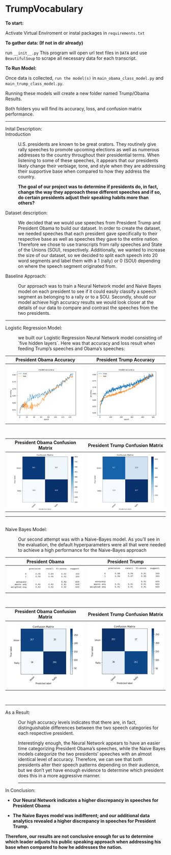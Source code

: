 # TrumpVocabulary

**To start:**

Activate Virtual Enviroment or instal packages in `requirements.txt`


**To gather data: (If not in dir already)**

run `__init__.py` This program will open url text files in `DATA` and use `BeautifulSoup` to scrape all necessary data for each transcript. 


**To Run Model:**

Once data is collected, `run the model(s)` in `main_obama_class_model.py` and `main_trump_class_model.py`. 

Running these models will create a new folder named Trump/Obama Results. 

Both folders you will find its accuracy, loss, and confusion matrix performance. 


---

<dl>
  <dt>Inital Description:</dt>
 
  <dt>Introduction</dt>
   <dd>

<p>U.S. presidents are known to be great orators. They routinely give rally speeches to promote upcoming elections as well as numerous addresses to the country throughout their presidential terms. When listening to some of these speeches, it appears that our presidents likely change their verbiage, tone, and style when they are addressing their supportive base when compared to how they address the country. </p>

<p><b>The goal of our project was to determine if presidents do, in fact, change the way they approach these different speeches and if so, do certain presidents adjust their speaking habits more than others? </b></p>
</dd>


 <dt>Dataset description: </dt>
  <dd>
  <p>We decided that we would use speeches from President Trump and President Obama to build our dataset. In order to create the dataset, we needed speeches that each president gave specifically to their respective base as well as speeches they gave to the entire nation. Therefore we chose to use transcripts from rally speeches and State of the Unions (SOU), respectively. Additionally, we wanted to increase the size of our dataset, so we decided to split each speech into 20 word segments and label them with a 1 (rally) or 0 (SOU) depending on where the speech segment originated from.</p>
</dd>

 <dt>Baseline Approach: </dt>
<dd>
  <p>Our approach was to train a Neural Network model and Naive Bayes model on each president to see if it could easily classify a speech segment as belonging to a rally or to a SOU. Secondly, should our model achieve high accuracy results we would look closer at the details of our data to compare and contrast the speeches from the two presidents.</p></dd>

---

 <dt>Logistic Regression Model: </dt>
 <dd>
  <p> we built our Logistic Regression Neural Network model consisting of `five hidden layers`. Here was that accuracy and loss result when feeding Trump’s speeches and Obama’s speeches:</p>
  <dd>
</dl>


President Obama Accuracy   |  President Trump Accuracy
:-------------------------:|:-------------------------:
![](RESULTS/ObamaAcc.png)  |  ![](RESULTS/TrumpAcc.png)


<dl><br></dl>

President Obama Confusion Matrix   |  President Trump Confusion Matrix
:-------------------------:|:-------------------------:
![](RESULTS/obamaM.png)  |  ![](RESULTS/trumpM.png)


---

<dl>
  <br>
<dt>Naive Bayes Model: </dt>
 <dd>
   
 <p>Our second attempt was with a Naive-Bayes model. As you’ll see in the evaluation, the default hyperparameters were all that were needed to achieve a high performance for the Naive-Bayes approach</p>
  <dd>
</dl>



President Obama |  President Trump
:-------------------------:|:-------------------------:
![](RESULTS/obamaNB.png)  |  ![](RESULTS/trumpNB.png)


<dl><br></dl>


President Obama Confusion Matrix|  President Trump Confusion Matrix
:-------------------------:|:-------------------------:
![](RESULTS/obamaNBM.png)  |  ![](RESULTS/trumpNBM.png)



<dl>
  

  <br>
   <hr> 
<dt>As a Result: </dt>
 <dd>
   <p>
   Our high accuracy levels indicates that there are, in fact, distinguishable differences between the two speech categories for each respective president. </p>

  
<p>Interestingly enough, the Neural Network appears to have an easier time categorizing President Obama’s speeches, while the Naive Bayes models categorize the two presidents’ speeches with an almost identical level of accuracy. Therefore, we can see that both presidents alter their speech patterns depending on their audience, but we don’t yet have enough evidence to determine which president does this in a more aggressive manner.</p>
 
 <hr> 
 

 
 <dt>In Conclusion: </dt>
 
-  <p><b>Our Neural Network indicates a higher discrepancy in speeches for President Obama </b></p>
  
  
 -  <p><b>The Naive Bayes model was indifferent; and our additional data analytics revealed a higher discrepancy in speeches for President Trump.</b></p>
  
  
<p><b>Therefore, our results are not conclusive enough for us to determine which leader adjusts his public speaking approach when addressing his base when compared to how he addresses the nation.</b></p>
  <dd>
</dl>


